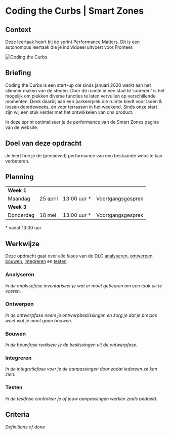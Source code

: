 # Coding the Curbs | Smart Zones

## Context
Deze leertaak hoort bij de sprint Performance Matters. Dit is een autonomous leertaak die je individueel uitvoert voor Fronteer.

![Coding the Curbs](https://github.com/fdnd-task/the-startup-coding-the-curbs/blob/a51f9a8839b71381d9d4fae95579c0644acaabaa/docs/Coding%20the%20Curbs%20-%20Illustratie%2005.jpeg)

## Briefing
Coding the Curbs is een start-up die sinds januari 2020 werkt aan het slimmer maken van de steden. Door de ruimte in een stad te 'coderen' is het mogelijk om plekken diverse functies te laten vervullen op verschillende momenten. Denk daarbij aan een parkeerplek die ruimte biedt voor laden & lossen doordeweeks, en voor terrassen in het weekend. Sinds onze start zijn wij een stuk verder met het ontwikkelen van ons product.  

In deze sprint optimaliseer je de performance van de Smart Zones pagina van de website. 

## Doel van deze opdracht
Je leert hoe je de (percieved) performance van een bestaande website kan verbeteren.

## Planning

<table>
    <tr>
        <td colspan="4"><b>Week 1</b></td>
    </tr>
    <tr>
        <td>Maandag</td>
        <td>25 april</td>
        <td>13:00 uur *</td>
        <td>Voortgangsgesprek</td>
    </tr>
    <tr>
        <td colspan="4"><b>Week 3</b></td>
    </tr>
    <tr>
        <td>Donderdag</td>
        <td>18 mei</td>
        <td>13:00 uur *</td>
        <td>Voortgangsgesprek</td>
    </tr>
</table>
* vanaf 13:00 uur

## Werkwijze
Deze opdracht gaat over alle fases van de DLC [analyseren](#analyseren), [ontwerpen](#ontwerpen), [bouwen](#bouwen), [integreren](#integreren) en [testen](#testen).

### Analyseren
*In de analysefase inventariseer je wat er moet gebeuren om een taak uit te voeren.*

### Ontwerpen
*In de ontwerpfase neem je ontwerpbeslissingen en zorg je dat je precies weet wat je moet gaan bouwen.*

### Bouwen
*In de bouwfase realiseer je de beslissingen uit de ontwerpfase.*

### Integreren
*In de integratiefase voer je de aanpassingen door zodat iedereen ze kan zien.*

### Testen
*In de testfase controleer je of jouw aanpassingen werken zoals bedoeld.*

## Criteria
*Definitions of done*
